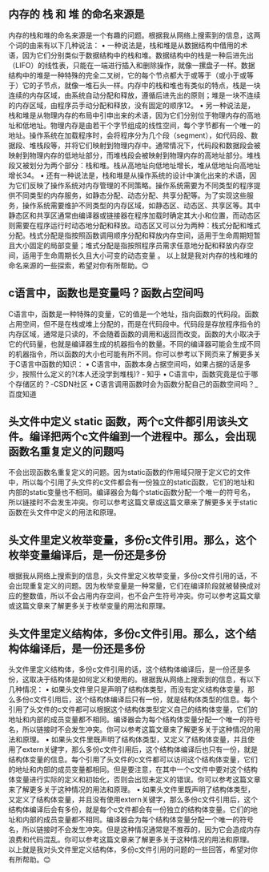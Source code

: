 ## 内存的 栈 和 堆 的命名来源是
内存的栈和堆的命名来源是一个有趣的问题。根据我从网络上搜索到的信息，这两个词的由来有以下几种说法：
	• 一种说法是，栈和堆是从数据结构中借用的术语，因为它们分别类似于数据结构中的栈和堆。数据结构中的栈是一种后进先出（LIFO）的线性表，只能在一端进行插入和删除操作，就像一摞盘子一样。数据结构中的堆是一种特殊的完全二叉树，它的每个节点都大于或等于（或小于或等于）它的子节点，就像一堆石头一样。内存中的栈和堆也有类似的特点，栈是一块连续的内存区域，由系统自动分配和释放，遵循后进先出的原则；堆是一块不连续的内存区域，由程序员手动分配和释放，没有固定的顺序12。
	• 另一种说法是，栈和堆是从物理内存的布局中引申出来的术语，因为它们分别位于物理内存的高地址和低地址。物理内存是由若干个字节组成的线性空间，每个字节都有一个唯一的地址。操作系统在加载程序时，会将程序分为几个段（segment），如代码段、数据段、堆栈段等，并将它们映射到物理内存中。通常情况下，代码段和数据段会被映射到物理内存的低地址部分，而堆栈段会被映射到物理内存的高地址部分。堆栈段又被划分为两个部分：栈和堆。栈从高地址向低地址增长，堆从低地址向高地址增长34。
	• 还有一种说法是，栈和堆是从操作系统的设计中演化出来的术语，因为它们反映了操作系统对内存管理的不同策略。操作系统需要为不同类型的程序提供不同类型的内存服务，如静态分配、动态分配、共享分配等。为了实现这些服务，操作系统需要维护不同类型的内存区域，如静态区、动态区、共享区等。其中静态区和共享区通常由编译器或链接器在程序加载时确定其大小和位置，而动态区则需要在程序运行时动态地分配和释放。动态区又可以分为两种：栈式分配和堆式分配。栈式分配是指按照函数调用顺序分配和释放内存空间，适用于生命周期短暂且大小固定的局部变量；堆式分配是指按照程序员需求任意地分配和释放内存空间，适用于生命周期长久且大小可变的动态变量 。
以上就是我对内存的栈和堆的命名来源的一些探索，希望对你有所帮助。😊

## c语言中，函数也是变量吗？函数占空间吗
C语言中，函数是一种特殊的变量，它的值是一个地址，指向函数的代码段。函数占用空间，但不是在栈或堆上分配的，而是在代码段中。代码段是存放程序指令的内存区域，通常是只读的，不会随着函数的调用和返回而改变。函数的大小取决于它的代码量，也就是编译器生成的机器指令的数量。不同的编译器可能会生成不同的机器指令，所以函数的大小也可能有所不同。你可以参考以下网页来了解更多关于C语言中函数的知识：
	• C语言中，函数本身占据空间吗，如果占据的话是多少，按照什么定义的?(本人还没学到堆栈)? - 知乎
	• C语言中，函数究竟是位于哪个存储区的？-CSDN社区
	• C语言调用函数时会为函数分配自己的函数空间吗？_百度知道

## 头文件中定义 static 函数，两个c文件都引用该头文件。编译把两个c文件编到一个进程中。那么，会出现函数名重复定义的问题吗
不会出现函数名重复定义的问题。因为static函数的作用域只限于定义它的文件中，所以每个引用了头文件的c文件都会有一份独立的static函数，它们的地址和内部的static变量也不相同。编译器会为每个static函数分配一个唯一的符号名，所以链接时不会发生冲突。你可以参考这篇文章或这篇文章来了解更多关于static函数在头文件中定义的用法和原理。

## 头文件里定义枚举变量，多份c文件引用。那么，这个枚举变量编译后，是一份还是多份
根据我从网络上搜索到的信息，头文件里定义枚举变量，多份c文件引用的话，不会出现重复定义的问题。因为枚举变量是一种常量，它们在编译阶段就被替换成对应的整数值，所以不会占用内存空间，也不会产生符号冲突。你可以参考这篇文章或这篇文章来了解更多关于枚举变量的用法和原理。

## 头文件里定义结构体，多份c文件引用。那么，这个结构体编译后，是一份还是多份
头文件里定义结构体，多份c文件引用的话，这个结构体编译后，是一份还是多份，这取决于结构体是如何定义和使用的。根据我从网络上搜索到的信息，有以下几种情况：
	• 如果头文件里只是声明了结构体类型，而没有定义结构体变量，那么多份c文件引用后，这个结构体编译后只有一份，就是结构体类型的信息。每个引用了头文件的c文件都可以根据这个结构体类型定义自己的结构体变量，它们的地址和内部的成员变量都不相同。编译器会为每个结构体变量分配一个唯一的符号名，所以链接时不会发生冲突。你可以参考这篇文章来了解更多关于这种情况的用法和原理。
	• 如果头文件里既声明了结构体类型，又定义了结构体变量，并且使用了extern关键字，那么多份c文件引用后，这个结构体编译后也只有一份，就是结构体变量的信息。每个引用了头文件的c文件都可以访问这个结构体变量，它们的地址和内部的成员变量都相同。但是要注意，在其中一个c文件中要对这个结构体变量进行实际的定义和初始化，否则会出现未定义的错误。你可以参考这篇文章来了解更多关于这种情况的用法和原理。
	• 如果头文件里既声明了结构体类型，又定义了结构体变量，并且没有使用extern关键字，那么多份c文件引用后，这个结构体编译后会有多份，就是每个c文件都会有一份独立的结构体变量。它们的地址和内部的成员变量都不相同。编译器会为每个结构体变量分配一个唯一的符号名，所以链接时不会发生冲突。但是这种情况通常是不推荐的，因为它会造成内存浪费和代码混乱。你可以参考这篇文章来了解更多关于这种情况的用法和原理。
以上就是我对头文件里定义结构体，多份c文件引用的问题的一些回答，希望对你有所帮助。😊


